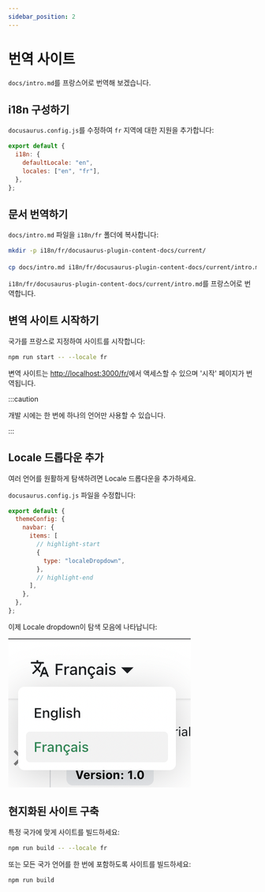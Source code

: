 ```yaml
---
sidebar_position: 2
---
```


# 번역 사이트

`docs/intro.md`를 프랑스어로 번역해 보겠습니다.

## i18n 구성하기

`docusaurus.config.js`를 수정하여 `fr` 지역에 대한 지원을 추가합니다:

```js title="docusaurus.config.js"
export default {
  i18n: {
    defaultLocale: "en",
    locales: ["en", "fr"],
  },
};
```

## 문서 번역하기

`docs/intro.md` 파일을 `i18n/fr` 폴더에 복사합니다:

```bash
mkdir -p i18n/fr/docusaurus-plugin-content-docs/current/

cp docs/intro.md i18n/fr/docusaurus-plugin-content-docs/current/intro.md
```

`i18n/fr/docusaurus-plugin-content-docs/current/intro.md`를 프랑스어로 번역합니다.

## 변역 사이트 시작하기

국가를 프랑스로 지정하여 사이트를 시작합니다:

```bash
npm run start -- --locale fr
```

변역 사이트는 [http://localhost:3000/fr/](http://localhost:3000/fr/)에서 액세스할 수 있으며 '시작' 페이지가 번역됩니다.

:::caution

개발 시에는 한 번에 하나의 언어만 사용할 수 있습니다.

:::

## Locale 드롭다운 추가

여러 언어를 원활하게 탐색하려면 Locale 드롭다운을 추가하세요.

`docusaurus.config.js` 파일을 수정합니다:

```js title="docusaurus.config.js"
export default {
  themeConfig: {
    navbar: {
      items: [
        // highlight-start
        {
          type: "localeDropdown",
        },
        // highlight-end
      ],
    },
  },
};
```

이제 Locale dropdown이 탐색 모음에 나타납니다:

![Locale Dropdown](./img/localeDropdown.png)

## 현지화된 사이트 구축

특정 국가에 맞게 사이트를 빌드하세요:

```bash
npm run build -- --locale fr
```

또는 모든 국가 언어를 한 번에 포함하도록 사이트를 빌드하세요:

```bash
npm run build
```
